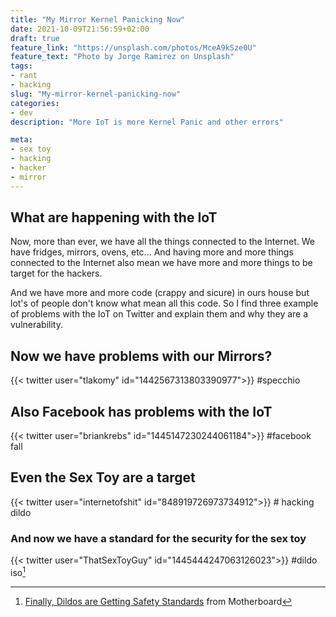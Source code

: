 ```yaml
---
title: "My Mirror Kernel Panicking Now"
date: 2021-10-09T21:56:59+02:00
draft: true
feature_link: "https://unsplash.com/photos/MceA9kSze0U"
feature_text: "Photo by Jorge Ramirez on Unsplash"
tags:
- rant
- hacking
slug: "My-mirror-kernel-panicking-now"
categories:
- dev
description: "More IoT is more Kernel Panic and other errors"

meta:
- sex toy
- hacking
- hacker
- mirror
---
```

## What are happening with the IoT

Now, more than ever, we have all the things connected to the Internet. We have fridges, mirrors, ovens, etc...
And having more and more things connected to the Internet also mean we have more and more things to be target for the hackers.

And we have more and more code (crappy and sicure) in ours house but lot's of people don't know what mean all this code.  So I find three example of problems with the IoT on Twitter and explain them and why they are a vulnerability.

## Now we have problems with our Mirrors?

{{< twitter user="tlakomy" id="1442567313803390977">}} #specchio

## Also Facebook has problems with the IoT

{{< twitter  user="briankrebs" id="1445147230244061184">}} #facebook fall

## Even the Sex Toy are a target

{{< twitter  user="internetofshit" id="848919726973734912">}} # hacking dildo

### And now we have a standard for the security for the sex toy

{{< twitter  user="ThatSexToyGuy" id="1445444247063126023">}} #dildo iso[^dildo]

[^dildo]: [Finally, Dildos are Getting Safety Standards](https://www.vice.com/en/article/3aq3w5/sex-toy-safety-standards-iso) from Motherboard

